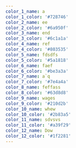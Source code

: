 ```yaml
---
color_1_name: a
color_1_color: '#728746'
color_2_name: ee
color_2_color: '#6a950f'
color_3_name: end
color_3_color: '#6c1a1a'
color_4_name: ref
color_4_color: '#803535'
color_5_name: fdsdfs
color_5_color: '#5a1818'
color_6_name: faef
color_6_color: '#be3a3a'
color_7_name: a`q
color_7_color: '#7e4a4a'
color_8_name: feffass
color_8_color: '#63d8d8'
color_9_name: wages
color_9_color: '#210d2b'
color_10_name: whew
color_10_color: '#2b83a5'
color_11_name: sdvsvs
color_11_color: '#a39f29'
color_12_name: Dow
color_12_color: '#1f2281'
---
```

